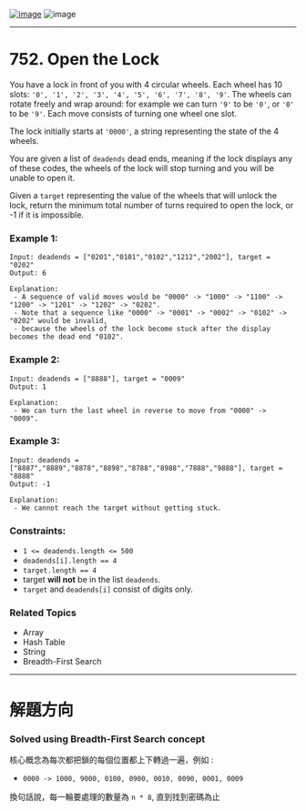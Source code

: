 [![image](https://img.shields.io/badge/Leetcode-Link-blue?logo=leetcode)](https://leetcode.com/problems/open-the-lock/)
![image](https://img.shields.io/badge/Difficulty-Medium-yellow)

---

# 752. Open the Lock

You have a lock in front of you with 4 circular wheels. Each wheel has 10 slots: `'0', '1', '2', '3', '4', '5', '6', '7', '8', '9'`. The wheels can rotate freely and wrap around: for example we can turn `'9'` to be `'0'`, or `'0'` to be `'9'`. Each move consists of turning one wheel one slot.

The lock initially starts at `'0000'`, a string representing the state of the 4 wheels.

You are given a list of `deadends` dead ends, meaning if the lock displays any of these codes, the wheels of the lock will stop turning and you will be unable to open it.

Given a `target` representing the value of the wheels that will unlock the lock, return the minimum total number of turns required to open the lock, or -1 if it is impossible.

### Example 1:

```
Input: deadends = ["0201","0101","0102","1212","2002"], target = "0202"
Output: 6

Explanation: 
 - A sequence of valid moves would be "0000" -> "1000" -> "1100" -> "1200" -> "1201" -> "1202" -> "0202".
 - Note that a sequence like "0000" -> "0001" -> "0002" -> "0102" -> "0202" would be invalid,
 - because the wheels of the lock become stuck after the display becomes the dead end "0102".
```

### Example 2:

```
Input: deadends = ["8888"], target = "0009"
Output: 1

Explanation:
 - We can turn the last wheel in reverse to move from "0000" -> "0009".
```

### Example 3:

```
Input: deadends = ["8887","8889","8878","8898","8788","8988","7888","9888"], target = "8888"
Output: -1

Explanation:
 - We cannot reach the target without getting stuck.
```

### Constraints:

- `1 <= deadends.length <= 500`
- `deadends[i].length == 4`
- `target.length == 4`
- target **will not** be in the list `deadends`.
- `target` and `deadends[i]` consist of digits only.

### Related Topics

- Array
- Hash Table
- String
- Breadth-First Search
  
---

# 解題方向

### Solved using Breadth-First Search concept

核心概念為每次都把鎖的每個位置都上下轉過一遍，例如 :

- `0000 -> 1000, 9000, 0100, 0900, 0010, 0090, 0001, 0009` 

換句話說，每一輪要處理的數量為 `n * 8`, 直到找到密碼為止
